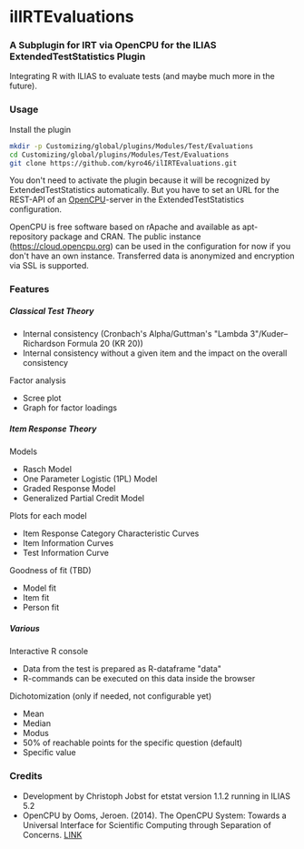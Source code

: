 
# ilIRTEvaluations

### A Subplugin for IRT via OpenCPU for the ILIAS ExtendedTestStatistics Plugin ###

Integrating R  with ILIAS to evaluate tests (and maybe much more in the future).

### Usage ###

Install the plugin

```bash
mkdir -p Customizing/global/plugins/Modules/Test/Evaluations  
cd Customizing/global/plugins/Modules/Test/Evaluations
git clone https://github.com/kyro46/ilIRTEvaluations.git
```

You don't need to activate the plugin because it will be recognized by ExtendedTestStatistics automatically. But you have to set an URL for the REST-API of an [OpenCPU](https://www.opencpu.org/)-server in the ExtendedTestStatistics configuration.

OpenCPU is free software based on rApache and available as apt-repository package and CRAN. The public instance (https://cloud.opencpu.org) can be used in the configuration for now if you don't have an own instance. Transferred data is anonymized and encryption via SSL is supported.

### Features ###

##### Classical Test Theory #####

* Internal consistency (Cronbach's Alpha/Guttman's "Lambda 3"/Kuder–Richardson Formula 20 (KR 20))
* Internal consistency without a given item and the impact on the overall consistency

Factor analysis
* Scree plot
* Graph for factor loadings

##### Item Response Theory #####

Models
* Rasch Model
* One Parameter Logistic (1PL) Model 
* Graded Response Model
* Generalized Partial Credit Model

Plots for each model
* Item Response Category Characteristic Curves
* Item Information Curves
* Test Information Curve

Goodness of fit (TBD)
* Model fit
* Item fit
* Person fit

##### Various #####

Interactive R console
* Data from the test is prepared as R-dataframe "data"
* R-commands can be executed on this data inside the browser

Dichotomization (only if needed, not configurable yet)
* Mean
* Median
* Modus
* 50% of reachable points for the specific question (default)
* Specific value

### Credits ###
* Development by Christoph Jobst for etstat version 1.1.2 running in ILIAS 5.2 
* OpenCPU by Ooms, Jeroen. (2014). The OpenCPU System: Towards a Universal Interface for Scientific Computing through Separation of Concerns. [LINK](https://arxiv.org/abs/1406.4806)
